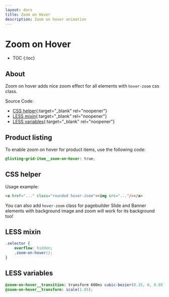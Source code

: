 ```yaml
---
layout: docs
title: Zoom on Hover
description: Zoom on hover animation
---
```


# Zoom on Hover

* TOC
{:toc}

## About

Zoom on hover adds nice zoom effect for all elements with `hover-zoom` css
class.

Source Code:

 - [CSS helper](https://github.com/breezefront/theme-frontend-breeze-blank/blob/master/web/css/layout/_animations.less){:target="_blank" rel="noopener"}
 - [LESS mixin](https://github.com/breezefront/theme-frontend-breeze-blank/blob/master/web/css/abstracts/mixins/_animation.less#L17-L41){:target="_blank" rel="noopener"}
 - [LESS variables](https://github.com/breezefront/theme-frontend-breeze-blank/blob/master/web/css/abstracts/variables/_animation.less){:target="_blank" rel="noopener"}

## Product listing

To enable zoom on hover for product items, use the following code:

```scss
@listing-grid-item__zoom-on-hover: true;
```

## CSS helper

Usage example:

```html
<a href="..." class="rounded hover-zoom"><img src="..."/></a>
```

You can also add `hover-zoom` class for pagebuilder Slide and Banner elements
with background image and zoom will work for its background too!

## LESS mixin

```scss
.selector {
    overflow: hidden;
    .zoom-on-hover();
}
```

## LESS variables

```scss
@zoom-on-hover__transition: transform 600ms cubic-bezier(0.35, 0, 0.05, 1);
@zoom-on-hover__transform: scale(1.05);
```
